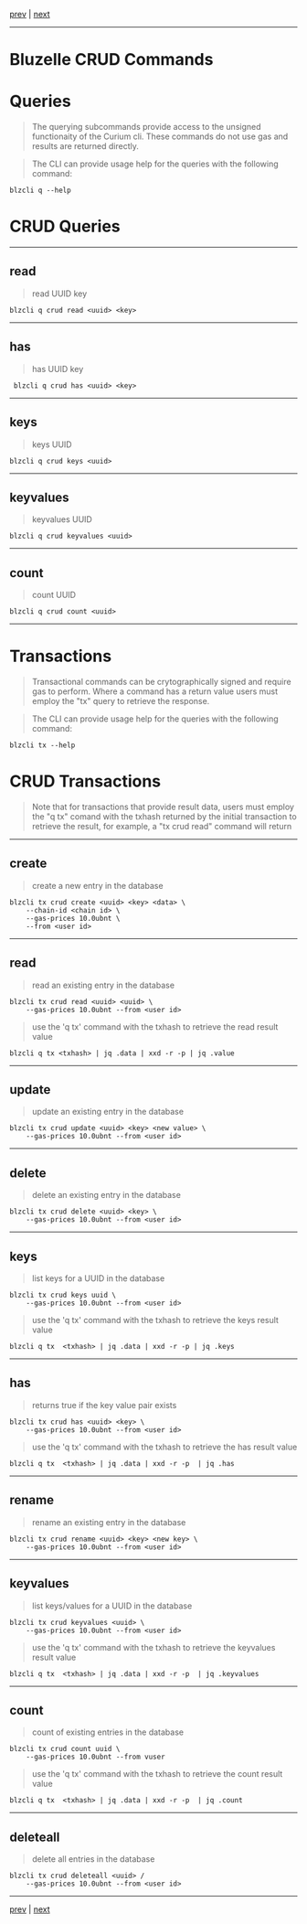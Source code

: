 [prev](../setup/deployaddl.md) | [next](../commands/useful.md)
***
Bluzelle CRUD Commands
======================
# Queries
>The querying subcommands provide access to the unsigned functionaity of the 
Curium cli. These commands do not use gas and results are returned directly.

>The CLI can provide usage help for the queries with the following command:

    blzcli q --help


# CRUD Queries
***
## read        
>read UUID key

    blzcli q crud read <uuid> <key>

***
## has         
>has UUID key

     blzcli q crud has <uuid> <key>

***
## keys        
>keys UUID

    blzcli q crud keys <uuid>

***
## keyvalues   
>keyvalues UUID

    blzcli q crud keyvalues <uuid>

***
## count       
>count UUID

    blzcli q crud count <uuid>

***
# Transactions
>Transactional commands can be crytographically signed and require gas to 
perform. Where a command has a return value users must employ the "tx" 
query to retrieve the response.

>The CLI can provide usage help for the queries with the following command:

    blzcli tx --help
    
# CRUD Transactions
>Note that for transactions that provide result data, users must employ the 
"q tx" comand with the txhash returned by the initial transaction to retrieve
the result, for example, a "tx crud read" command will return 

***
## create
>create a new entry in the database

    blzcli tx crud create <uuid> <key> <data> \
        --chain-id <chain id> \
        --gas-prices 10.0ubnt \
        --from <user id>
***
## read
>read an existing entry in the database

    blzcli tx crud read <uuid> <uuid> \
        --gas-prices 10.0ubnt --from <user id>
    
>use the 'q tx' command with the txhash to retrieve the read result value

    blzcli q tx <txhash> | jq .data | xxd -r -p | jq .value
***
## update
>update an existing entry in the database

    blzcli tx crud update <uuid> <key> <new value> \
        --gas-prices 10.0ubnt --from <user id>
    
***
## delete
>delete an existing entry in the database

    blzcli tx crud delete <uuid> <key> \
        --gas-prices 10.0ubnt --from <user id>
***
## keys
>list keys for a UUID in the database

    blzcli tx crud keys uuid \
        --gas-prices 10.0ubnt --from <user id>
    
>use the 'q tx' command with the txhash to retrieve the keys result value

    blzcli q tx  <txhash> | jq .data | xxd -r -p | jq .keys
***
## has
>returns true if the key value pair exists

    blzcli tx crud has <uuid> <key> \
        --gas-prices 10.0ubnt --from <user id>
        
>use the 'q tx' command with the txhash to retrieve the has result value

    blzcli q tx  <txhash> | jq .data | xxd -r -p  | jq .has


***
## rename
>rename an existing entry in the database

    blzcli tx crud rename <uuid> <key> <new key> \
        --gas-prices 10.0ubnt --from <user id>

***
## keyvalues
>list keys/values for a UUID in the database

    blzcli tx crud keyvalues <uuid> \
        --gas-prices 10.0ubnt --from <user id>
        
>use the 'q tx' command with the txhash to retrieve the keyvalues result value

    blzcli q tx  <txhash> | jq .data | xxd -r -p  | jq .keyvalues

***
## count
>count of existing entries in the database

    blzcli tx crud count uuid \
        --gas-prices 10.0ubnt --from vuser
        
>use the 'q tx' command with the txhash to retrieve the count result value

    blzcli q tx  <txhash> | jq .data | xxd -r -p  | jq .count
***
## deleteall
>delete all entries in the database
    
    blzcli tx crud deleteall <uuid> /
        --gas-prices 10.0ubnt --from <user id>

***
[prev](../setup/deployaddl.md) | [next](../commands/useful.md)